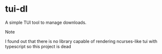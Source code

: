 # tui-dl

A simple TUI tool to manage downloads.

> [!NOTE]  
> I found out that there is no library capable of rendering ncurses-like tui with typescript so this project is dead
